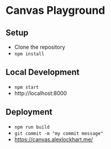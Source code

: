 # Canvas Playground

## Setup
* Clone the repository
* `npm install`

## Local Development
* `npm start`
* http://localhost:8000

## Deployment
* `npm run build`
* `git commit -m "my commit message"`
* https://canvas.alexlockhart.me/
